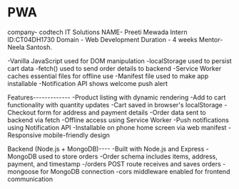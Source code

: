 # PWA
company- codtech IT Solutions
NAME- Preeti Mewada
Intern ID:CT04DH1730
Domain - Web Development
Duration - 4 weeks
Mentor- Neela Santosh.


-Vanilla JavaScript used for DOM manipulation
-localStorage used to persist cart data
-fetch() used to send order details to backend
-Service Worker caches essential files for offline use
-Manifest file used to make app installable
-Notification API shows welcome push alert

 Features-------------
-Product listing with dynamic rendering
-Add to cart functionality with quantity updates
-Cart saved in browser's localStorage
-Checkout form for address and payment details
-Order data sent to backend via fetch
-Offline access using Service Worker
-Push notifications using Notification API
-Installable on phone home screen via web manifest
-Responsive mobile-friendly design

Backend (Node.js + MongoDB)----
-Built with Node.js and Express
-MongoDB used to store orders
-Order schema includes items, address, payment, and timestamp
-/orders POST route receives and saves orders
-mongoose for MongoDB connection
-cors middleware enabled for frontend communication
